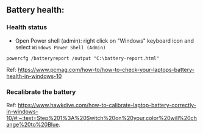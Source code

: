## Battery health:

### Health status
* Open Power shell (admin): right click on "Windows" keyboard icon and select `Windows Power Shell (Admin)`
```
powercfg /batteryreport /output "C:\battery-report.html" 
```
Ref: https://www.pcmag.com/how-to/how-to-check-your-laptops-battery-health-in-windows-10

### Recalibrate the battery
Ref: https://www.hawkdive.com/how-to-calibrate-laptop-battery-correctly-in-windows-10/#:~:text=Step%201%3A%20Switch%20on%20your,color%20will%20change%20to%20Blue.
